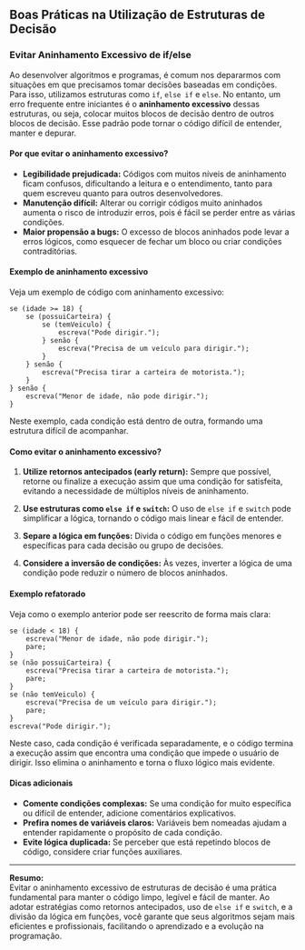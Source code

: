 
## Boas Práticas na Utilização de Estruturas de Decisão

### Evitar Aninhamento Excessivo de if/else

Ao desenvolver algoritmos e programas, é comum nos depararmos com situações em que precisamos tomar decisões baseadas em condições. Para isso, utilizamos estruturas como `if`, `else if` e `else`. No entanto, um erro frequente entre iniciantes é o **aninhamento excessivo** dessas estruturas, ou seja, colocar muitos blocos de decisão dentro de outros blocos de decisão. Esse padrão pode tornar o código difícil de entender, manter e depurar.

#### Por que evitar o aninhamento excessivo?

- **Legibilidade prejudicada:** Códigos com muitos níveis de aninhamento ficam confusos, dificultando a leitura e o entendimento, tanto para quem escreveu quanto para outros desenvolvedores.
- **Manutenção difícil:** Alterar ou corrigir códigos muito aninhados aumenta o risco de introduzir erros, pois é fácil se perder entre as várias condições.
- **Maior propensão a bugs:** O excesso de blocos aninhados pode levar a erros lógicos, como esquecer de fechar um bloco ou criar condições contraditórias.

#### Exemplo de aninhamento excessivo

Veja um exemplo de código com aninhamento excessivo:

```pseudo
se (idade >= 18) {
    se (possuiCarteira) {
        se (temVeiculo) {
            escreva("Pode dirigir.");
        } senão {
            escreva("Precisa de um veículo para dirigir.");
        }
    } senão {
        escreva("Precisa tirar a carteira de motorista.");
    }
} senão {
    escreva("Menor de idade, não pode dirigir.");
}
```

Neste exemplo, cada condição está dentro de outra, formando uma estrutura difícil de acompanhar.

#### Como evitar o aninhamento excessivo?

1. **Utilize retornos antecipados (early return):** Sempre que possível, retorne ou finalize a execução assim que uma condição for satisfeita, evitando a necessidade de múltiplos níveis de aninhamento.

2. **Use estruturas como `else if` e `switch`:** O uso de `else if` e `switch` pode simplificar a lógica, tornando o código mais linear e fácil de entender.

3. **Separe a lógica em funções:** Divida o código em funções menores e específicas para cada decisão ou grupo de decisões.

4. **Considere a inversão de condições:** Às vezes, inverter a lógica de uma condição pode reduzir o número de blocos aninhados.

#### Exemplo refatorado

Veja como o exemplo anterior pode ser reescrito de forma mais clara:

```pseudo
se (idade < 18) {
    escreva("Menor de idade, não pode dirigir.");
    pare;
}
se (não possuiCarteira) {
    escreva("Precisa tirar a carteira de motorista.");
    pare;
}
se (não temVeiculo) {
    escreva("Precisa de um veículo para dirigir.");
    pare;
}
escreva("Pode dirigir.");
```

Neste caso, cada condição é verificada separadamente, e o código termina a execução assim que encontra uma condição que impede o usuário de dirigir. Isso elimina o aninhamento e torna o fluxo lógico mais evidente.

#### Dicas adicionais

- **Comente condições complexas:** Se uma condição for muito específica ou difícil de entender, adicione comentários explicativos.
- **Prefira nomes de variáveis claros:** Variáveis bem nomeadas ajudam a entender rapidamente o propósito de cada condição.
- **Evite lógica duplicada:** Se perceber que está repetindo blocos de código, considere criar funções auxiliares.

---

**Resumo:**  
Evitar o aninhamento excessivo de estruturas de decisão é uma prática fundamental para manter o código limpo, legível e fácil de manter. Ao adotar estratégias como retornos antecipados, uso de `else if` e `switch`, e a divisão da lógica em funções, você garante que seus algoritmos sejam mais eficientes e profissionais, facilitando o aprendizado e a evolução na programação.
```
